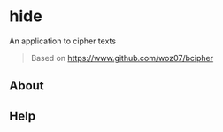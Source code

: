 # hide
An application to cipher texts

> Based on https://www.github.com/woz07/bcipher

## About

## Help
